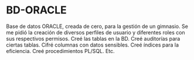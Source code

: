 # BD-ORACLE
Base de datos ORACLE, creada de cero, para la gestión de un gimnasio. Se me pidió la creación de diversos perfiles de usuario y diferentes roles con sus respectivos permisos. Creé las tablas en la BD. Creé auditorías para ciertas tablas. Cifré columnas con datos sensibles. Creé índices para la eficiencia. Creé procedimientos PL/SQL. Etc.
